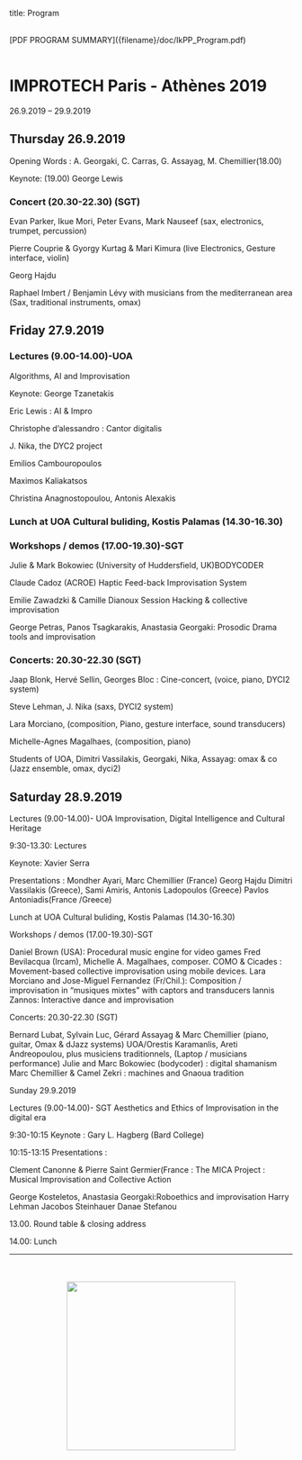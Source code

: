 title: Program

<br>
[PDF PROGRAM SUMMARY]({filename}/doc/IkPP_Program.pdf)
<br>
<br>


# IMPROTECH Paris - Athènes 2019 

26.9.2019 – 29.9.2019  



## Thursday 26.9.2019 
 
Opening Words : A. Georgaki, C. Carras, G. Assayag, M. Chemillier(18.00)

Keynote:   (19.00) George Lewis

### Concert (20.30-22.30) (SGT)

Evan Parker, Ikue Mori, Peter Evans, Mark Nauseef (sax, electronics, trumpet, percussion)

Pierre Couprie & Gyorgy Kurtag & Mari Kimura  (live Electronics, Gesture interface, violin)

Georg Hajdu 

Raphael Imbert / Benjamin Lévy with musicians from the mediterranean area (Sax, traditional instruments, omax)


## Friday 27.9.2019

### Lectures (9.00-14.00)-UOA

Algorithms, AI and Improvisation  

Keynote: George Tzanetakis 

Eric Lewis :  AI & Impro

Christophe d’alessandro : Cantor digitalis

J. Nika, the DYC2 project

Emilios Cambouropoulos

Maximos Kaliakatsos 

Christina Anagnostopoulou, Antonis Alexakis

### Lunch at UOA Cultural buliding, Kostis Palamas (14.30-16.30)

### Workshops / demos (17.00-19.30)-SGT

Julie & Mark Bokowiec (University of Huddersfield, UK)BODYCODER 

Claude Cadoz (ACROE) Haptic Feed-back Improvisation System 

Emilie Zawadzki & Camille Dianoux Session Hacking & collective improvisation 

George Petras, Panos Tsagkarakis, Anastasia Georgaki: Prosodic Drama tools and improvisation

### Concerts: 20.30-22.30 (SGT)

Jaap Blonk, Hervé Sellin, Georges Bloc : Cine-concert, (voice, piano, DYCI2 system)

Steve Lehman, J. Nika (saxs, DYCI2 system)

Lara Morciano, (composition, Piano, gesture interface, sound transducers)

Michelle-Agnes Magalhaes, (composition, piano)

Students of UOA, Dimitri Vassilakis, Georgaki, Nika, Assayag: omax & co (Jazz ensemble, omax, dyci2)


## Saturday 28.9.2019 

Lectures (9.00-14.00)- UOA
Improvisation, Digital Intelligence and Cultural Heritage

9:30-13.30: Lectures

Keynote: Xavier Serra

Presentations : 
Mondher Ayari, 
Marc Chemillier (France)
Georg Hajdu 
Dimitri Vassilakis (Greece),
Sami Amiris, Antonis Ladopoulos (Greece)
Pavlos Antoniadis(France /Greece)

Lunch at UOA Cultural buliding, Kostis Palamas (14.30-16.30)

Workshops / demos (17.00-19.30)-SGT

Daniel Brown (USA): Procedural music engine for video games
Fred Bevilacqua (Ircam), Michelle A. Magalhaes, composer. COMO & Cicades  : Movement-based collective improvisation using mobile devices.
Lara Morciano and Jose-Miguel Fernandez (Fr/Chil.):  Composition / improvisation in “musiques mixtes” with captors and transducers
Iannis Zannos: Interactive dance and improvisation


Concerts: 20.30-22.30 (SGT)

Bernard Lubat, Sylvain Luc, Gérard Assayag & Marc Chemillier (piano, guitar, Omax & dJazz systems)
UOA/Orestis Karamanlis, Areti Andreopoulou, plus musiciens traditionnels, (Laptop / musicians performance)
Julie and Marc Bokowiec (bodycoder) : digital shamanism
Marc Chemillier & Camel Zekri : machines and Gnaoua tradition


Sunday 29.9.2019 

Lectures (9.00-14.00)- SGT
Aesthetics and Ethics of Improvisation in the digital era

9:30-10:15 Keynote  : Gary L. Hagberg (Bard College)

10:15-13:15 Presentations : 

Clement Canonne & Pierre Saint Germier(France :
The MICA Project : Musical Improvisation and Collective Action

George Kosteletos, Αnastasia Georgaki:Roboethics and improvisation 
Harry Lehman
Jacobos Steinhauer
Danae Stefanou 


13.00. Round table & closing address

14.00: Lunch





---

<p align="center">
   <br><br>
  <img src="../images/IKPoster_frag10.png" width="300">
   <br><br>
</p>

